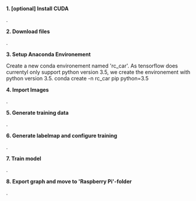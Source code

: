 <b>1. [optional] Install CUDA</b>

.


<b>2. Download files</b>

.


<b>3. Setup Anaconda Environement</b>
  
  Create a new conda environement named 'rc_car'. As tensorflow does currentyl only support python version 3.5, we create the environement with python version 3.5.
conda create -n rc_car pip python=3.5


<b>4. Import Images</b>

.


<b>5. Generate training data</b>

.


<b>6. Generate labelmap and configure training</b>

.


<b>7. Train model</b>

.


<b>8. Export graph and move to 'Raspberry Pi'-folder</b>

.
